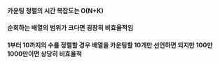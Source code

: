 <h4>카운팅 정렬의 시간 복잡도는 O(N+K)</h4>
<h4>순회하는 배열의 범위가 크다면 굉장히 비효율적임</h4>
<h4>1부터 10까지의 수를 정렬할 경우 배열을 카운팅할 10개만 선언하면 되지만 100만 1000만이면 상당히 비효율적</h4>
